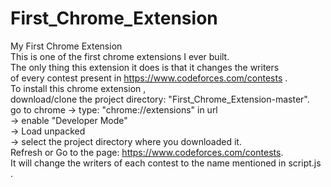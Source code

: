 # First_Chrome_Extension
My First Chrome Extension<br />
This is one of the first chrome extensions I ever built.<br />
The only thing this extension it does is that it changes the writers<br />
of every contest present in https://www.codeforces.com/contests . <br />
To install this chrome extension ,<br />
 download/clone the project directory: "First_Chrome_Extension-master".<br />
go to chrome -> type: "chrome://extensions" in url <br />
-> enable "Developer Mode" <br />
-> Load unpacked <br />
-> select the project directory where you downloaded it.<br />
Refresh or Go to the page: https://www.codeforces.com/contests. <br />
It will change the writers of each contest to the name mentioned in script.js . <br />

